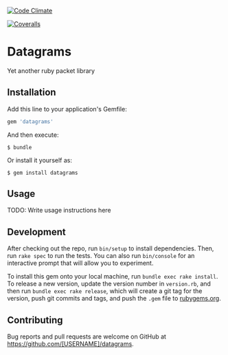 [![Code Climate](https://codeclimate.com/github/Orbweaver-Industries/datagrams/badges/gpa.svg)](https://codeclimate.com/github/Orbweaver-Industries/datagrams)

[![Coveralls](https://coveralls.io/repos/github/Orbweaver-Industries/datagrams/badge.svg?branch=master)](https://coveralls.io/github/Orbweaver-Industries/datagrams?branch=master)

# Datagrams

Yet another ruby packet library

## Installation

Add this line to your application's Gemfile:

```ruby
gem 'datagrams'
```

And then execute:

    $ bundle

Or install it yourself as:

    $ gem install datagrams

## Usage

TODO: Write usage instructions here

## Development

After checking out the repo, run `bin/setup` to install dependencies. Then, run `rake spec` to run the tests. You can also run `bin/console` for an interactive prompt that will allow you to experiment.

To install this gem onto your local machine, run `bundle exec rake install`. To release a new version, update the version number in `version.rb`, and then run `bundle exec rake release`, which will create a git tag for the version, push git commits and tags, and push the `.gem` file to [rubygems.org](https://rubygems.org).

## Contributing

Bug reports and pull requests are welcome on GitHub at https://github.com/[USERNAME]/datagrams.

